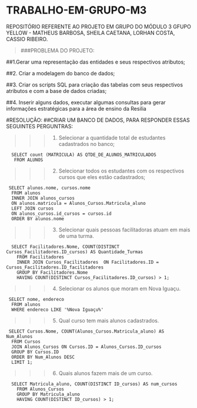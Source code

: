 # TRABALHO-EM-GRUPO-M3
REPOSITÓRIO REFERENTE AO PROJETO EM GRUPO DO MÓDULO 3
GFUPO YELLOW - MATHEUS BARBOSA, SHEILA CAETANA, LORHAN COSTA, CASSIO RIBEIRO.

>###PROBLEMA DO PROJETO: 

##1.Gerar uma representação das entidades e seus respectivos
atributos;

##2. Criar a modelagem do banco de dados;

##3. Criar os scripts SQL para criação das tabelas com seus
respectivos atributos e com a base de dados criadas;

##4. Inserir alguns dados, executar algumas consultas para
gerar informações estratégicas para a área de ensino da
Resilia

#RESOLUÇÃO:
##CRIAR UM BANCO DE DADOS, PARA RESPONDER ESSAS SEGUINTES PERGUNTRAS: 

>>>1. Selecionar a quantidade total de estudantes cadastrados no banco;

      SELECT count (MATRICULA) AS QTDE_DE_ALUNOS_MATRICULADOS
       FROM ALUNOS
       
>>>2. Selecionar todos os estudantes com os respectivos cursos que eles estão cadastrados;

     SELECT alunos.nome, cursos.nome
      FROM alunos
      INNER JOIN alunos_cursos
      ON alunos.matricula = Alunos_Cursos.Matricula_aluno
      LEFT JOIN cursos
      ON alunos_cursos.id_cursos = cursos.id
      ORDER BY alunos.nome

>>>3. Selecionar quais pessoas facilitadoras atuam em mais de uma turma.

      SELECT Facilitadores.Nome, COUNT(DISTINCT Cursos_Facilitadores.ID_cursos) AS Quantidade_Turmas
        FROM Facilitadores 
        INNER JOIN Cursos_Facilitadores  ON Facilitadores.ID = Cursos_Facilitadores.ID_facilitadores
        GROUP BY Facilitadores.Nome
        HAVING COUNT(DISTINCT Cursos_Facilitadores.ID_cursos) > 1;
        
>>>4. Selecionar os alunos que moram em Nova Iguaçu.

     SELECT nome, endereco
      FROM alunos
      WHERE endereco LIKE '%Nova Iguaçu%'

>>>5. Qual curso tem mais alunos cadastrados.

     SELECT Cursos.Nome, COUNT(Alunos_Cursos.Matricula_aluno) AS Num_Alunos
      FROM Cursos
      JOIN Alunos_Cursos ON Cursos.ID = Alunos_Cursos.ID_cursos
      GROUP BY Cursos.ID
      ORDER BY Num_Alunos DESC
      LIMIT 1;

>>>6. Quais alunos fazem mais de um curso.

      SELECT Matricula_aluno, COUNT(DISTINCT ID_cursos) AS num_cursos
        FROM Alunos_Cursos
        GROUP BY Matricula_aluno
        HAVING COUNT(DISTINCT ID_cursos) > 1;
